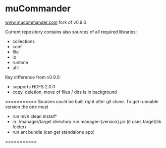 muCommander
===========

www.mucommander.com fork of v0.9.0

Current repository contains also sources of all required libraries:
* collections
* conf
* file
* io
* runtime
* util

Key difference from v0.9.0:
* supports HDFS 2.0.0
* copy, deletion, move of files / dirs is in background

===========
Sources could be built right after git clone.
To get runnable version the one must

* run mvn clean install* 
* in ./manager/target directory run manager-{version}.jar (it uses target/lib folder)
* run ant bundle (can get standalone app)

===========

